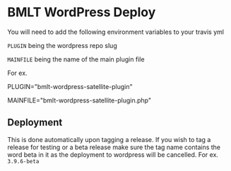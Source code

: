 # BMLT WordPress Deploy

You will need to add the following environment variables to your travis yml

`PLUGIN` being the wordpress repo slug

`MAINFILE` being the name of the main plugin file

For ex.

PLUGIN="bmlt-wordpress-satellite-plugin"

MAINFILE="bmlt-wordpress-satellite-plugin.php"

## Deployment

This is done automatically upon tagging a release. If you wish to tag a release for testing or a beta release make sure the tag name contains the word beta in it as the deployment to wordpress will be cancelled. For ex. `3.9.6-beta`
